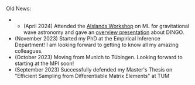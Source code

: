 Old News:
* * (April 2024) Attended the [AIslands Workshop](https://www.gla.ac.uk/events/conferences/aislands-arran24/) on ML for gravitational wave astronomy and gave an [overview presentation](https://github.com/annalena-k/presentations-posters-and-other-fun-things/blob/main/2024/20240424_Presentation_AIslands.pdf) about DINGO.
* (November 2023) Started my PhD at the Empirical Inference Department! I am looking forward to getting to know all my amazing colleagues.
* (October 2023) Moving from Munich to Tübingen. Looking forward to starting at the MPI soon!
* (September 2023) Successfully defended my Master's Thesis on "Efficient Sampling from Differentiable Matrix Elements" at TUM
